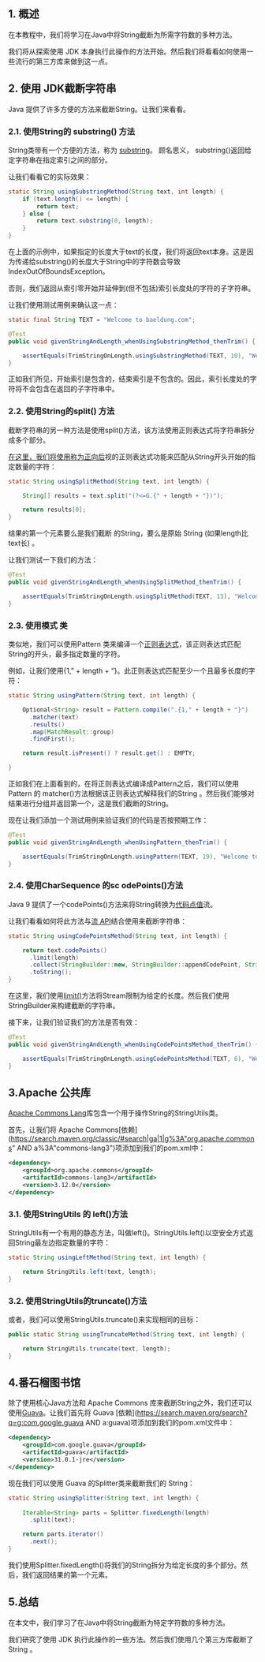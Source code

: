 ## 1. 概述

在本教程中，我们将学习在Java中将String截断为所需字符数的多种方法。

我们将从探索使用 JDK 本身执行此操作的方法开始。然后我们将看看如何使用一些流行的第三方库来做到这一点。

## 2. 使用 JDK截断字符串

Java 提供了许多方便的方法来截断String。让我们来看看。

### 2.1. 使用String的 substring() 方法

String类带有一个方便的方法，称为 [substring](https://www.baeldung.com/java-substring)。 顾名思义， substring()返回给定字符串在指定索引之间的部分。

让我们看看它的实际效果：

```java
static String usingSubstringMethod(String text, int length) {
    if (text.length() <= length) {
        return text;
    } else {
        return text.substring(0, length);
    }
}
```

在上面的示例中，如果指定的长度大于text的长度，我们将返回text本身。这是因为传递给substring()的长度大于String中的字符数会导致IndexOutOfBoundsException。

否则，我们返回从索引零开始并延伸到(但不包括)索引长度处的字符的子字符串。

让我们使用测试用例来确认这一点：

```java
static final String TEXT = "Welcome to baeldung.com";

@Test
public void givenStringAndLength_whenUsingSubstringMethod_thenTrim() {

    assertEquals(TrimStringOnLength.usingSubstringMethod(TEXT, 10), "Welcome to");
}
```

正如我们所见，开始索引是包含的，结束索引是不包含的。因此，索引长度处的字符将不会包含在返回的子字符串中。

### 2.2. 使用String的split() 方法

截断字符串的另一种方法是使用split()方法，该方法使用正则表达式将字符串拆分成多个部分。

[在这里，我们将使用称为正向后](https://www.baeldung.com/java-regex-lookahead-lookbehind#positive-lookbehind)视的正则表达式功能来匹配从String开头开始的指定数量的字符：

```java
static String usingSplitMethod(String text, int length) {

    String[] results = text.split("(?<=G.{" + length + "})");

    return results[0];
}
```

结果的第一个元素要么是我们截断 的String，要么是原始 String (如果length比text长) 。

让我们测试一下我们的方法：

```java
@Test
public void givenStringAndLength_whenUsingSplitMethod_thenTrim() {

    assertEquals(TrimStringOnLength.usingSplitMethod(TEXT, 13), "Welcome to ba");
}
```

### 2.3. 使用模式 类

类似地，我们可以使用Pattern 类来编译一个[正则表达式](https://www.baeldung.com/regular-expressions-java)，该正则表达式匹配String的开头，最多指定数量的字符。

例如，让我们使用{1,” + length + “}。此正则表达式匹配至少一个且最多长度的字符：

```java
static String usingPattern(String text, int length) {

    Optional<String> result = Pattern.compile(".{1," + length + "}")
      .matcher(text)
      .results()
      .map(MatchResult::group)
      .findFirst();

    return result.isPresent() ? result.get() : EMPTY;

}
```

正如我们在上面看到的，在将正则表达式编译成Pattern之后，我们可以使用Pattern 的 matcher()方法根据该正则表达式解释我们的String 。然后我们能够对结果进行分组并返回第一个，这是我们截断的String。

现在让我们添加一个测试用例来验证我们的代码是否按预期工作：

```java
@Test
public void givenStringAndLength_whenUsingPattern_thenTrim() {

    assertEquals(TrimStringOnLength.usingPattern(TEXT, 19), "Welcome to baeldung");
}
```

### 2.4. 使用CharSequence 的sc odePoints()方法

Java 9 提供了一个codePoints()方法来将String转换为[代码点值](https://developer.mozilla.org/en-US/docs/Glossary/Code_point)流。

让我们看看如何将此方法与[流 API](https://www.baeldung.com/java-8-streams)结合使用来截断字符串：

```java
static String usingCodePointsMethod(String text, int length) {

    return text.codePoints()
      .limit(length)
      .collect(StringBuilder::new, StringBuilder::appendCodePoint, StringBuilder::append)
      .toString();
}
```

在这里，我们使用[limit()](https://www.baeldung.com/java-stream-skip-vs-limit#limit)方法将Stream限制为给定的长度。然后我们使用StringBuilder来构建截断的字符串。

接下来，让我们验证我们的方法是否有效：

```java
@Test
public void givenStringAndLength_whenUsingCodePointsMethod_thenTrim() {

    assertEquals(TrimStringOnLength.usingCodePointsMethod(TEXT, 6), "Welcom");
}
```

## 3.Apache 公共库

[Apache Commons Lang](https://www.baeldung.com/java-commons-lang-3)库包含一个用于操作String的StringUtils类。

首先，让我们将 Apache Commons[依赖](https://search.maven.org/classic/#search|ga|1|g%3A"org.apache.commons" AND a%3A"commons-lang3")项添加到我们的pom.xml中：

```xml
<dependency>
    <groupId>org.apache.commons</groupId>
    <artifactId>commons-lang3</artifactId>
    <version>3.12.0</version>
</dependency>
```

### 3.1. 使用StringUtils 的 left()方法

StringUtils有一个有用的静态方法，叫做left()。StringUtils.left()以空安全方式返回String最左边指定数量的字符：

```java
static String usingLeftMethod(String text, int length) {

    return StringUtils.left(text, length);
}
```

### 3.2. 使用StringUtils的truncate()方法

或者，我们可以使用StringUtils.truncate()来实现相同的目标：

```java
public static String usingTruncateMethod(String text, int length) {

    return StringUtils.truncate(text, length);
}
```

## 4.番石榴图书馆

除了使用核心Java方法和 Apache Commons 库来截断String之外，我们还可以使用[Guava](https://www.baeldung.com/guava-guide)。让我们首先将 Guava [依赖](https://search.maven.org/search?q=g:com.google.guava AND a:guava)项添加到我们的pom.xml文件中：

```xml
<dependency>
    <groupId>com.google.guava</groupId>
    <artifactId>guava</artifactId>
    <version>31.0.1-jre</version>
</dependency>
```

现在我们可以使用 Guava 的Splitter类来截断我们的 String：

```java
static String usingSplitter(String text, int length) {
    
    Iterable<String> parts = Splitter.fixedLength(length)
      .split(text);

    return parts.iterator()
      .next();
}
```

我们使用Splitter.fixedLength()将我们的String拆分为给定长度的多个部分。然后，我们返回结果的第一个元素。

## 5.总结

在本文中，我们学习了在Java中将String截断为特定字符数的多种方法。

我们研究了使用 JDK 执行此操作的一些方法。然后我们使用几个第三方库截断了String 。